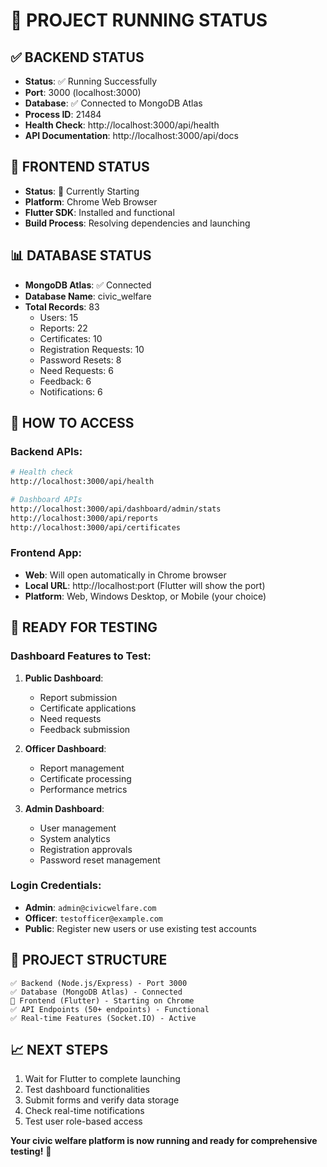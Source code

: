 # 🚀 PROJECT RUNNING STATUS

## ✅ **BACKEND STATUS**
- **Status**: ✅ Running Successfully
- **Port**: 3000 (localhost:3000)
- **Database**: ✅ Connected to MongoDB Atlas
- **Process ID**: 21484
- **Health Check**: http://localhost:3000/api/health
- **API Documentation**: http://localhost:3000/api/docs

## 📱 **FRONTEND STATUS**
- **Status**: 🔄 Currently Starting
- **Platform**: Chrome Web Browser
- **Flutter SDK**: Installed and functional
- **Build Process**: Resolving dependencies and launching

## 📊 **DATABASE STATUS**
- **MongoDB Atlas**: ✅ Connected
- **Database Name**: civic_welfare
- **Total Records**: 83
  - Users: 15
  - Reports: 22
  - Certificates: 10
  - Registration Requests: 10
  - Password Resets: 8
  - Need Requests: 6
  - Feedback: 6
  - Notifications: 6

## 🔗 **HOW TO ACCESS**

### Backend APIs:
```bash
# Health check
http://localhost:3000/api/health

# Dashboard APIs
http://localhost:3000/api/dashboard/admin/stats
http://localhost:3000/api/reports
http://localhost:3000/api/certificates
```

### Frontend App:
- **Web**: Will open automatically in Chrome browser
- **Local URL**: http://localhost:port (Flutter will show the port)
- **Platform**: Web, Windows Desktop, or Mobile (your choice)

## 🎯 **READY FOR TESTING**

### Dashboard Features to Test:
1. **Public Dashboard**:
   - Report submission
   - Certificate applications
   - Need requests
   - Feedback submission

2. **Officer Dashboard**:
   - Report management
   - Certificate processing
   - Performance metrics

3. **Admin Dashboard**:
   - User management
   - System analytics
   - Registration approvals
   - Password reset management

### Login Credentials:
- **Admin**: `admin@civicwelfare.com`
- **Officer**: `testofficer@example.com`
- **Public**: Register new users or use existing test accounts

## 🔧 **PROJECT STRUCTURE**
```
✅ Backend (Node.js/Express) - Port 3000
✅ Database (MongoDB Atlas) - Connected
🔄 Frontend (Flutter) - Starting on Chrome
✅ API Endpoints (50+ endpoints) - Functional
✅ Real-time Features (Socket.IO) - Active
```

## 📈 **NEXT STEPS**
1. Wait for Flutter to complete launching
2. Test dashboard functionalities
3. Submit forms and verify data storage
4. Check real-time notifications
5. Test user role-based access

**Your civic welfare platform is now running and ready for comprehensive testing!** 🎉
